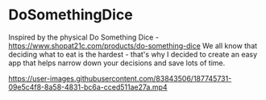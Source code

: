 # DoSomethingDice

Inspired by the physical Do Something Dice - https://www.shopat21c.com/products/do-something-dice
We all know that deciding what to eat is the hardest - that's why I decided to create an easy app that helps narrow down your decisions and save lots of time. 

https://user-images.githubusercontent.com/83843506/187745731-09e5c4f8-8a58-4831-bc6a-cced511ae27a.mp4

